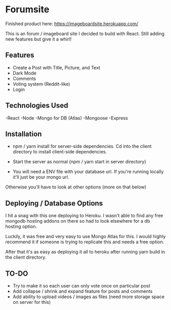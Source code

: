 # Forumsite

Finished product here: https://imageboardsite.herokuapp.com/

This is an forum / imageboard site I decided to build with React. Still adding new features but give it a whirl!

## Features
- Create a Post with Title, Picture, and Text
- Dark Mode
- Comments
- Voting system (Reddit-like)
- Login

## Technologies Used
-React
-Node
-Mongo for DB (Atlas)
-Mongoose
-Express

## Installation
- npm / yarn install for server-side dependencies. Cd into the client directory to install client-side dependencies.

- Start the server as normal (npm / yarn start in server directory)

- You will need a ENV file with your database url. If you're running locally it'll just be your mongo url. 

Otherwise you'll have to look at other options (more on that below)

## Deploying / Database Options
I hit a snag with this one deploying to Heroku. I wasn't able to find any free mongodb hosting addons on there so had to look elsewhere for a 
db hosting option.

Luckily, it was free and very easy to use Mongo Atlas for this. I would highly recommend it if someone is trying to replicate this and needs a free option.

After that it's as easy as deploying it all to heroku after running yarn build in the client directory.

## TO-DO
- Try to make it so each user can only vote once on particular post
- Add collapse / shrink and expand feature for posts and comments
- Add ability to upload videos / images as files (need more storage space on server for this)




